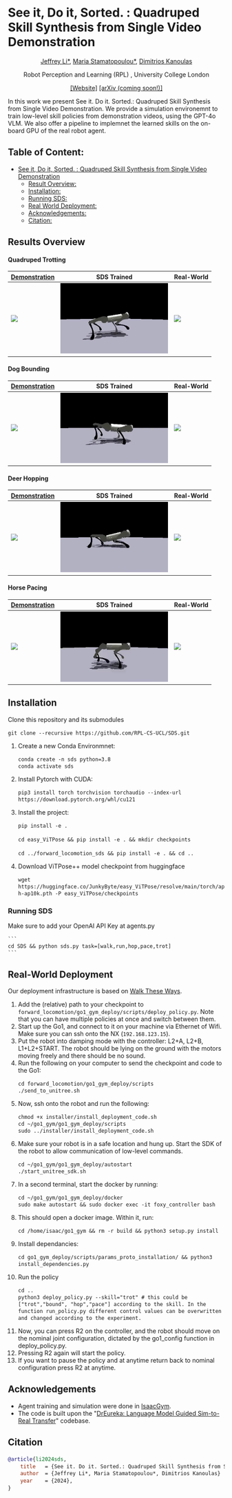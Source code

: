 # See it, Do it, Sorted. : Quadruped Skill Synthesis from Single Video Demonstration

<div align="center">

<!-- [[Website]](https://eureka-research.github.io/dr-eureka/) -->
<!-- [[arXiv]](https://arxiv.org/abs/2406.01967) -->
<!-- [[PDF]](https://eureka-research.github.io/dr-eureka/assets/dreureka-paper.pdf) -->

[Jeffrey Li*](https://jelipenguin.github.io/), [Maria Stamatopoulou*](https://maniast.github.io/), [Dimitrios Kanoulas](https://dkanou.github.io/)

Robot Perception and Learning (RPL) , University College London

[[Website]](https://rpl-cs-ucl.github.io/SDSweb/)
[[arXiv (coming soon!)]](https://arxiv.org/abs/2310.12931)

</div>
In this work we present See it. Do it. Sorted.: Quadruped Skill Synthesis from Single Video Demonstration. We provide a simulation environemnt to train low-level skill policies from demonstration videos, using the GPT-4o VLM. We also offer a pipeline to implemnet the learned skills on the on-board GPU of the real robot agent. 


## Table of Content:

- [See it, Do it, Sorted. : Quadruped Skill Synthesis from Single Video Demonstration](#see-it-do-it-sorted--quadruped-skill-synthesis-from-single-video-demonstration)
  - [Result Overview:](#result-overview)
  - [Installation:](#installation)
  - [Running SDS:](#running-sds)
  - [Real World Deployment:](#real-world-deployment)
  - [Acknowledgements:](#acknowledgements)
  - [Citation:](#citation)



## Results Overview

#### Quadruped Trotting
| [Demonstration](https://www.youtube.com/watch?v=2H3dzZEi-qw) | SDS Trained                                              | Real-World                                               |
| ------------------------------------------------------------ | ---------------------------------------------------------|--------------------------------------------------------- |
| <img src="./README_Files/trott/demo.gif" width="250" />      | <img src="./README_Files/walk/trained.gif" width="250"/> | <img src="./README_Files/walk/trotting_tracked 1.mp4" width="250"/> |

#### Dog Bounding

| [Demonstration](https://www.youtube.com/watch?v=A8YPHoc0dR0&pp=ygULZG9nIHJ1bm5pbmc%3D) | SDS Trained                                                | Real-World                                               |
| -------------------------------------------------------------------------------------- | ---------------------------------------------------------- |--------------------------------------------------------- |
| <img src="./README_Files/run/demo.gif" width="250" />                                  | <img src="./README_Files/run/trained_v2.gif" width="250"/> | <img src="./README_Files/run/bounding4_tracked.mp4" width="250"/> |

#### Deer Hopping

| [Demonstration](https://www.youtube.com/watch?v=49fz_WKBrXo) | SDS Trained                                             | Real-World                                               |
| ------------------------------------------------------------ | ------------------------------------------------------- |--------------------------------------------------------- |
| <img src="./README_Files/hop/demo.gif" width="250" />        | <img src="./README_Files/hop/trained.gif" width="250"/> | <img src="./README_Files/hop/hopping_tracked.mp4" width="250"/> |

#### Horse Pacing

| [Demonstration](https://www.youtube.com/watch?v=SMmcGUSUSA0&t=44s) | SDS Trained                                              | Real-World                                               |
| ------------------------------------------------------------------ | -------------------------------------------------------- |--------------------------------------------------------- |
| <img src="./README_Files/pace/demo.gif" width="250" />             | <img src="./README_Files/pace/trained.gif" width="250"/> | <img src="./README_Files/pace/pacing_tracked 2.mp4" width="250"/> |



## Installation

Clone this repository and its submodules

```
git clone --recursive https://github.com/RPL-CS-UCL/SDS.git
```
1. Create a new Conda Environmnet:
     ```
     conda create -n sds python=3.8
     conda activate sds
     ```
2. Install Pytorch with CUDA:
     ```
     pip3 install torch torchvision torchaudio --index-url https://download.pytorch.org/whl/cu121
     ```
3. Install the project:
     ```
     pip install -e .
  
     cd easy_ViTPose && pip install -e . && mkdir checkpoints
  
     cd ../forward_locomotion_sds && pip install -e . && cd ..
     ```
4. Download ViTPose++ model checkpoint from huggingface
     ```
     wget https://huggingface.co/JunkyByte/easy_ViTPose/resolve/main/torch/ap10k/vitpose-h-ap10k.pth -P easy_ViTPose/checkpoints
     ```

### Running SDS

Make sure to add your OpenAI API Key at agents.py

    ```
    cd SDS && python sds.py task=[walk,run,hop,pace,trot]
    ```


## Real-World Deployment 
Our deployment infrastructure is based on [Walk These Ways](https://github.com/Improbable-AI/walk-these-ways). 

1. Add the (relative) path to your checkpoint to `forward_locomotion/go1_gym_deploy/scripts/deploy_policy.py`. Note that you can have multiple policies at once and switch between them.
2. Start up the Go1, and connect to it on your machine via Ethernet of Wifi. Make sure you can ssh onto the NX (`192.168.123.15`).
3. Put the robot into damping mode with the controller: L2+A, L2+B, L1+L2+START. The robot should be lying on the ground with the motors moving freely and there should be no sound.
4. Run the following on your computer to send the checkpoint and code to the Go1:
     ```
     cd forward_locomotion/go1_gym_deploy/scripts
     ./send_to_unitree.sh
     ```
5. Now, ssh onto the robot and run the following:
     ```
     chmod +x installer/install_deployment_code.sh
     cd ~/go1_gym/go1_gym_deploy/scripts
     sudo ../installer/install_deployment_code.sh
     ```
6. Make sure your robot is in a safe location and hung up. Start the SDK of the robot to allow communication of low-level commands. 
     ```
     cd ~/go1_gym/go1_gym_deploy/autostart
     ./start_unitree_sdk.sh
     ```
7. In a second terminal, start the docker by running:
     ```
     cd ~/go1_gym/go1_gym_deploy/docker
     sudo make autostart && sudo docker exec -it foxy_controller bash
     ```
8. This should open a docker image. Within it, run:
     ```
     cd /home/isaac/go1_gym && rm -r build && python3 setup.py install
     ```
9. Install dependancies:
     ```
     cd go1_gym_deploy/scripts/params_proto_installation/ && python3 install_dependencies.py 
     ```
10. Run the policy 
     ```
     cd .. 
     python3 deploy_policy.py --skill="trot" # this could be ["trot","bound", "hop","pace"] according to the skill. In the function run_policy.py different control values can be overwritten and changed according to the experiment.
     ```
11. Now, you can press R2 on the controller, and the robot should move on the nominal joint configuration, dictated by the go1_config function in deploy_policy.py.
12. Pressing R2 again will start the policy.
13. If you want to pause the policy and at anytime return back to nominal configuration press R2 at anytime.


## Acknowledgements

- Agent training and simulation were done in [IsaacGym](https://developer.nvidia.com/isaac-gym).
- The code is built upon the "[DrEureka: Language Model Guided Sim-to-Real Transfer](https://github.com/eureka-research/DrEureka)" codebase.

## Citation

```bibtex
@article{li2024sds,
    title   = {See it. Do it. Sorted.: Quadruped Skill Synthesis from Single Video Demonstration},
    author  = {Jeffrey Li*, Maria Stamatopoulou*, Dimitrios Kanoulas}
    year    = {2024},
}
```
